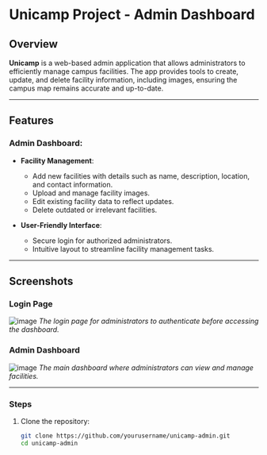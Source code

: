 # Unicamp Project - Admin Dashboard

## Overview

**Unicamp** is a web-based admin application that allows administrators to efficiently manage campus facilities. The app provides tools to create, update, and delete facility information, including images, ensuring the campus map remains accurate and up-to-date.

---

## Features

### Admin Dashboard:
- **Facility Management**:
  - Add new facilities with details such as name, description, location, and contact information.
  - Upload and manage facility images.
  - Edit existing facility data to reflect updates.
  - Delete outdated or irrelevant facilities.
  
- **User-Friendly Interface**:
  - Secure login for authorized administrators.
  - Intuitive layout to streamline facility management tasks.

---

## Screenshots

### Login Page
![image](https://github.com/user-attachments/assets/cb905319-d225-4553-aa17-72a2059424e2)
*The login page for administrators to authenticate before accessing the dashboard.*

### Admin Dashboard
![image](https://github.com/user-attachments/assets/1b0cb04a-75b8-40e7-b132-7edbbd43009f)
*The main dashboard where administrators can view and manage facilities.*

---

### Steps
1. Clone the repository:
   ```bash
   git clone https://github.com/yourusername/unicamp-admin.git
   cd unicamp-admin
